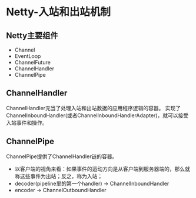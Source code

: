 # Netty-入站和出站机制

## Netty主要组件
- Channel
- EventLoop
- ChannelFuture
- ChannelHandler
- ChannelPipe

## ChannelHandler
ChannelHandler充当了处理入站和出站数据的应用程序逻辑的容器。
实现了ChannelInboundHandler(或者ChannelInboundHandlerAdapter)，就可以接受入站事件和操作。

## ChannelPipe
ChannelPipe提供了ChannelHandler链的容器。
- 以客户端的视角来看：如果事件的运动方向是从客户端到服务器端的，那么就称这些事件为出站；反之，称为入站；
- decoder(pipeline里的第一个handler) -> ChannelInboundHandler
- encoder  -> ChannelOutboundHandler

